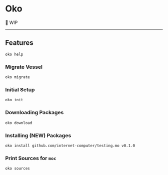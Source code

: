 # Oko

🚧 WIP

---

## Features

```shell
oko help
```

### Migrate Vessel

```shell
oko migrate
```

### Initial Setup

```shell
oko init
```

### Downloading Packages

```shell
oko download
```

### Installing (NEW) Packages

```shell
oko install github.com/internet-computer/testing.mo v0.1.0
```

### Print Sources for `moc`

```shell
oko sources
```

